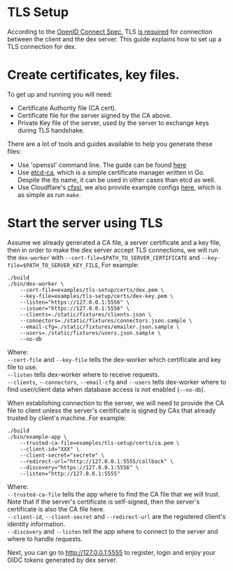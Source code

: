 # TLS Setup

According to the [OpenID Connect Spec](http://openid.net/specs/openid-connect-core-1_0.html),
TLS [is required](http://openid.net/specs/openid-connect-core-1_0.html#TLSRequirements) for connection between the client and the dex server.
This guide explains how to set up a TLS connection for dex.

# Create certificates, key files.

To get up and running you will need:
- Certificate Authority file (CA cert).
- Certificate file for the server signed by the CA above.
- Private Key file of the server, used by the server to exchange keys during TLS handshake.

There are a lot of tools and guides available to help you generate these files:
- Use 'openssl' command line. The guide can be found [here](http://www.g-loaded.eu/2005/11/10/be-your-own-ca/)
- Use [etcd-ca](https://github.com/coreos/etcd-ca), which is a simple certificate manager written in Go. Despite the its name, it can be used in other cases than etcd as well.
- Use Cloudflare's [cfssl](https://github.com/cloudflare/cfssl), we also provide example configs [here](../examples/tls-setup), which is as simple as run `make`.

# Start the server using TLS

Assume we already generated a CA file, a server certificate and a key file, then in order to make the dex server accept TLS connections, we will run the `dex-worker` with `--cert-file=$PATH_TO_SERVER_CERTIFICATE` and `--key-file=$PATH_TO_SERVER_KEY_FILE`, For example:

```shell
./build
./bin/dex-worker \
    --cert-file=examples/tls-setup/certs/dex.pem \
    --key-file=examples/tls-setup/certs/dex-key.pem \
    --listen="https://127.0.0.1:5556" \
    --issuer="https://127.0.0.1:5556" \
    --clients=./static/fixtures/clients.json \
    --connectors=./static/fixtures/connectors.json.sample \
    --email-cfg=./static/fixtures/emailer.json.sample \
    --users=./static/fixtures/users.json.sample \
    --no-db

```
Where: <br/>
`--cert-file` and `--key-file` tells the dex-worker which certificate and key file to use. <br/>
`--listen` tells dex-worker where to receive requests. <br/>
`--clients`, `--connectors`, `--email-cfg` and `--users` tells dex-worker where to find user/client data when database access is not enabled (`--no-db`). <br/>

When establishing connection to the server, we will need to provide the CA file to client unless the server's ceritificate is signed by CAs that already trusted by client's machine. For example:

```shell
./build
./bin/example-app \
    --trusted-ca-file=examples/tls-setup/certs/ca.pem \
    --client-id="XXX" \
    --client-secret="secrete" \
    --redirect-url="http://127.0.0.1:5555/callback" \
    --discovery="https://127.0.0.1:5556" \
    --listen="http://127.0.0.1:5555"
```
Where: <br/>
`--trusted-ca-file` tells the app where to find the CA file that we will trust. Note that if the server's certificate is self-signed, then the server's certificate is also the CA file here. <br/>
`--client-id`, `--client-secret` and `--redirect-url` are the registered client's identity information. <br/>
`--discovery` and `--listen` tell the app where to connect to the server and where to handle requests. <br/>

Next, you can go to http://127.0.0.1:5555 to register, login and enjoy your OIDC tokens generated by dex server.
